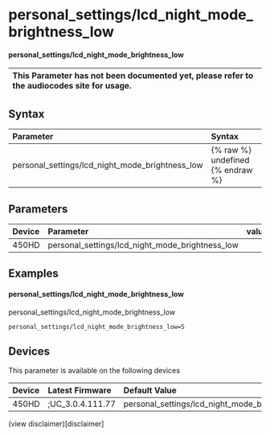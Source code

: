 ﻿---
description: personal_settings/lcd_night_mode_brightness_low
search:
    keywords: ['personal_settings','lcd_night_mode_brightness_low']
---

# personal_settings/lcd_night_mode_brightness_low

#### personal_settings/lcd_night_mode_brightness_low


| This Parameter has not been documented yet, please refer to the audiocodes site for usage.  |
| :--- |

## Syntax
| Parameter | Syntax |
| :--- | :--- |
|personal_settings/lcd_night_mode_brightness_low | {% raw %} undefined {% endraw %} |

## Parameters
|Device|Parameter|value|Description|
|:---|:---|:---|:---|
| 450HD | personal_settings/lcd_night_mode_brightness_low |  |  |

## Examples
#### personal_settings/lcd_night_mode_brightness_low

personal_settings/lcd_night_mode_brightness_low

```
personal_settings/lcd_night_mode_brightness_low=5
```

## Devices
This parameter is available on the following devices

| Device | Latest Firmware | Default Value |
|:---|:---|:---|
| 450HD | ;UC_3.0.4.111.77 | personal_settings/lcd_night_mode_brightness_low=5 

(view disclaimer)[disclaimer]

